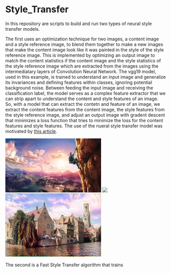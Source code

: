 # Style_Transfer


In this repository are scripts to build and run two types of neural style transfer models. 

The first uses an optimization technique for two images, a content image and a style reference image, to blend them together to make a new images that make the content image look like it was painted in the style of the style reference image. This is implemented by optimizing an output image to match the content statistics if the content image and the style statistics of the style reference image which are extracted from the images using the intermediatary layers of Convolution Neural Network. The vgg19 model, used in this example, is trained to understand an input image and generalize its invariances and defining features within classes, ignoring potential background noise. Between feeding the input image and receiving the classification label, the model serves as a complex feature extractor that we can strip apart to understand the content and style features of an image. So, with a model that can extract the contetn and feature of an image, we extract the content features from the content image, the style features from the style reference image, and adjust an output image with gradent descent that minimizes a loss function that tries to minimize the loss for the content features and style features. The use of the nueral style transfer model was motivated by [this article](https://www.tensorflow.org/tutorials/generative/style_transfer).



<p float="left">
  <img src="Style_Transfer_Individual/style_images/zelda.jpg" width="300" />
  <img src="https://storage.googleapis.com/khanhlvg-public.appspot.com/arbitrary-style-transfer/belfry-2611573_1280.jpg" width="300" /> 
  <img src="Style_Transfer_Individual/finished_transfers/castle+zelda.png" width="300" />
</p>

The second is a Fast Style Transfer algorithm that trains


